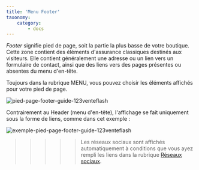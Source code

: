 ```yaml
---
title: 'Menu Footer'
taxonomy:
    category:
        - docs
---
```


*Footer* signifie pied de page, soit la partie la plus basse de votre boutique. Cette zone contient des éléments d'assurance classiques destinés aux visiteurs. Elle contient généralement une adresse ou un lien vers un formulaire de contact, ainsi que des liens vers des pages présentes ou absentes du menu d'en-tête. 

Toujours dans la rubrique MENU, vous pouvez choisir les éléments affichés pour votre pied de page. 

![pied-page-footer-guide-123venteflash](media/15961817825641/pied-page-footer-guide-123venteflash.png)

Contrairement au Header (menu d'en-tête), l'affichage se fait uniquement sous la forme de liens, comme dans cet exemple : 

![exemple-pied-page-footer-guide-123venteflash](media/15961817825641/exemple-pied-page-footer-guide-123venteflash.png)

>>>>> Les réseaux sociaux sont affichés automatiquement à conditions que vous ayez rempli les liens dans la rubrique [Réseaux sociaux](https://guide.123venteflash.com/arborescence/reseaux).
